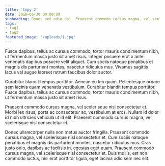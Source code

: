 ```yaml
---
title: 'Copy 2'
date: 2018-06-30 00:00:00
subheading: Donec sed odio dui. Praesent commodo cursus magna, vel scelerisque nisl consectetur et.
tags:
- tag1
- tag2
featured_image: '/uploads/1.jpg'
---
```

Fusce dapibus, tellus ac cursus commodo, tortor mauris condimentum nibh, ut fermentum massa justo sit amet risus. Integer posuere erat a ante venenatis dapibus posuere velit aliquet. Cum sociis natoque penatibus et magnis dis parturient montes, nascetur ridiculus mus. Vivamus sagittis lacus vel augue laoreet rutrum faucibus dolor auctor.

Curabitur blandit tempus porttitor. Aenean eu leo quam. Pellentesque ornare sem lacinia quam venenatis vestibulum. Curabitur blandit tempus porttitor. Fusce dapibus, tellus ac cursus commodo, tortor mauris condimentum nibh, ut fermentum massa justo sit amet risus.

Praesent commodo cursus magna, vel scelerisque nisl consectetur et. Morbi leo risus, porta ac consectetur ac, vestibulum at eros. Nullam id dolor id nibh ultricies vehicula ut id elit. Praesent commodo cursus magna, vel scelerisque nisl consectetur et.

Donec ullamcorper nulla non metus auctor fringilla. Praesent commodo cursus magna, vel scelerisque nisl consectetur et. Cum sociis natoque penatibus et magnis dis parturient montes, nascetur ridiculus mus. Cras justo odio, dapibus ac facilisis in, egestas eget quam. Praesent commodo cursus magna, vel scelerisque nisl consectetur et. Duis mollis, est non commodo luctus, nisi erat porttitor ligula, eget lacinia odio sem nec elit.